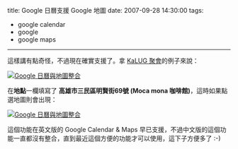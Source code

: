 title: Google 日曆支援 Google 地圖
date: 2007-09-28 14:30:00
tags: 
- google calendar
- google
- google maps
---

這樣講有點奇怪，不過現在確實支援了。拿 [KaLUG 聚會](http://www.linux.org.tw/node/1)的例子來說：

[![Google 日曆與地圖整合](http://farm2.static.flickr.com/1036/1450928391_c195f75c1c.jpg)](http://www.flickr.com/photos/yurenju/1450928391/ "相片分享")

在<span style="font-weight: bold;">地點</span>一欄填寫了 <span style="font-weight: bold;">高雄市三民區明賢街69號 (Moca mona 咖啡館)</span>，這時如果點選地圖則會出現：

[![Google 日曆與地圖整合](http://farm2.static.flickr.com/1331/1450928187_b33eee0549.jpg)](http://www.flickr.com/photos/yurenju/1450928187/ "相片分享")

這個功能在英文版的 Google Calendar &amp; Maps 早已支援，不過中文版的這個功能一直都沒有整合，直到最近這個方便的功能才可以使用，這下子方便多了 :-)